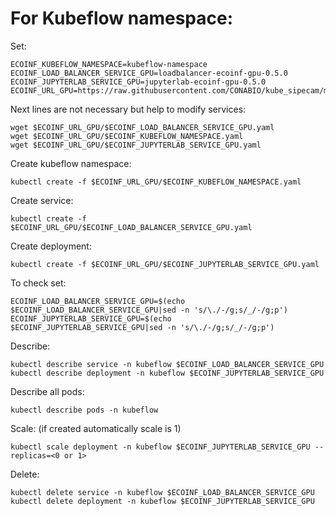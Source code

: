 # For Kubeflow namespace:

Set:

```
ECOINF_KUBEFLOW_NAMESPACE=kubeflow-namespace
ECOINF_LOAD_BALANCER_SERVICE_GPU=loadbalancer-ecoinf-gpu-0.5.0
ECOINF_JUPYTERLAB_SERVICE_GPU=jupyterlab-ecoinf-gpu-0.5.0
ECOINF_URL_GPU=https://raw.githubusercontent.com/CONABIO/kube_sipecam/master/minikube_sipecam/deployments/ecoinf/gpu
```

Next lines are not necessary but help to modify services:

```
wget $ECOINF_URL_GPU/$ECOINF_LOAD_BALANCER_SERVICE_GPU.yaml
wget $ECOINF_URL_GPU/$ECOINF_KUBEFLOW_NAMESPACE.yaml
wget $ECOINF_URL_GPU/$ECOINF_JUPYTERLAB_SERVICE_GPU.yaml
```

Create kubeflow namespace:

```
kubectl create -f $ECOINF_URL_GPU/$ECOINF_KUBEFLOW_NAMESPACE.yaml
```

Create service:

```
kubectl create -f $ECOINF_URL_GPU/$ECOINF_LOAD_BALANCER_SERVICE_GPU.yaml
```

Create deployment:

```
kubectl create -f $ECOINF_URL_GPU/$ECOINF_JUPYTERLAB_SERVICE_GPU.yaml
```

To check set:

```
ECOINF_LOAD_BALANCER_SERVICE_GPU=$(echo $ECOINF_LOAD_BALANCER_SERVICE_GPU|sed -n 's/\./-/g;s/_/-/g;p')
ECOINF_JUPYTERLAB_SERVICE_GPU=$(echo $ECOINF_JUPYTERLAB_SERVICE_GPU|sed -n 's/\./-/g;s/_/-/g;p')
```

Describe:

```
kubectl describe service -n kubeflow $ECOINF_LOAD_BALANCER_SERVICE_GPU
kubectl describe deployment -n kubeflow $ECOINF_JUPYTERLAB_SERVICE_GPU
```

Describe all pods:

```
kubectl describe pods -n kubeflow
```

Scale: (if created automatically scale is 1)

```
kubectl scale deployment -n kubeflow $ECOINF_JUPYTERLAB_SERVICE_GPU --replicas=<0 or 1>
```

Delete:

```
kubectl delete service -n kubeflow $ECOINF_LOAD_BALANCER_SERVICE_GPU
kubectl delete deployment -n kubeflow $ECOINF_JUPYTERLAB_SERVICE_GPU
```
